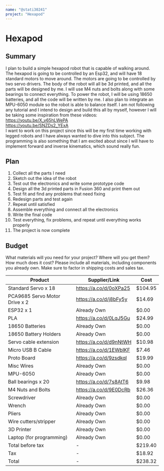 ```yaml
---
name: "@stati30241"
project: "Hexapod"
---
```


# Hexapod

## Summary

I plan to build a simple hexapod robot that is capable of walking around. The hexapod is going to be controlled by an Esp32, and will have 18 standard
motors to move around. The motors are going to be controlled by two servo drivers. The body of the robot will all be 3d printed, and all the parts will be designed by me.
I will use M4 nuts and bolts along with some bearings to connect everything. To power the robot, I will be using 18650 batteries, and all the code will be written by me.
I also plan to integrate an MPU-6050 module so the robot is able to balance itself. I am not following any tutorial and I intend to design and build this all by myself,
however I will be taking some inspiration from these videos:  
https://youtu.be/X_v65hLWePA  
https://youtu.be/SNZDs2_YExA  
I want to work on this project since this will be my first time working with legged robots and I have always wanted to dive into this subject. The programming is also
something that I am excited about since I will have to implement forward and inverse kinematics, which sound really fun.

## Plan

1. Collect all the parts I need
2. Sketch out the idea of the robot
3. Test out the electronics and write some prototype code
4. Design all the 3d printed parts in Fusion 360 and print them out
5. Test fit and find any problems that need fixing
6. Redesign parts and test again
7. Repeat until satisfied
8. Assemble everything and connect all the electronics
9. Write the final code
10. Test everything, fix problems, and repeat until everything works properly
11. The project is now complete

## Budget

What materials will you need for your project? Where will you get them? How much does it cost? Please include all materials, including components you already own. Make sure to factor in shipping costs and sales tax.

| Product         | Supplier/Link                         | Cost   |
| --------------- | ------------------------------------- | ------ |
| Standard Servo x 18   | https://a.co/d/0oXPa25 | $104.95  |
| PCA9685 Servo Motor Drive x 2 | https://a.co/d/j8bFy5y  | $14.69 |
| ESP32 x 1 | Already Own | $0.00 |
| PLA | https://a.co/d/0LqJ5Gu | $24.99 |
| 18650 Batteries | Already Own | $0.00 |
| 18650 Battery Holders | Already Own | $0.00 |
| Servo cable extension | https://a.co/d/d9nNtWH | $10.98 |
| Micro USB B Cable | https://a.co/d/1EWbIKF | $7.46 |
| Proto Board | https://a.co/d/9zsdkql | $19.99 |
| Misc Wires | Already Own | $0.00 |
| MPU-6050 | Already Own | $0.00 |
| Ball bearings x 20 | https://a.co/d/7s8AtT6 | $9.98 |
| M4 Nuts and Bolts | https://a.co/d/9E0DcRb | $26.36 |
| Screwdriver | Already Own | $0.00 |
| Wrench | Already Own | $0.00 |
| Pliers | Already Own | $0.00 |
| Wire cutters/stripper | Already Own | $0.00 |
| 3D Printer | Already Own | $0.00 |
| Laptop (for programming) | Already Own | $0.00 |
| Total before tax | - | $219.40 |
| Tax | - | $18.92 |
| Total | - | $238.32 |
